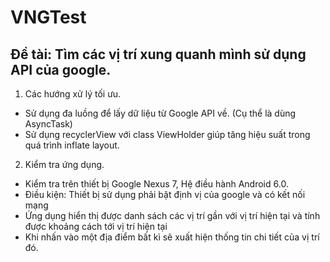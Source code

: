# VNGTest
## Đề tài: Tìm các vị trí xung quanh mình sử dụng API của google.
1. Các hướng xử lý tối ưu.
  * Sử dụng đa luồng để lấy dữ liệu từ Google API về. (Cụ thể là dùng AsyncTask)
  * Sử dụng recyclerView với class ViewHolder giúp tăng hiệu suất trong quá trình inflate layout.
2. Kiểm tra ứng dụng.
  * Kiểm tra trên thiết bị Google Nexus 7, Hệ điều hành Android 6.0.
  * Điều kiện: Thiết bị sử dụng phải bật định vị của google và có kết nối mạng
  * Ứng dụng hiển thị được danh sách các vị trí gần với vị trí hiện tại và tính được khoảng cách tới vị trí hiện tại
  * Khi nhấn vào một địa điểm bất kì sẽ xuất hiện thống tin chi tiết của vị trí đó.

